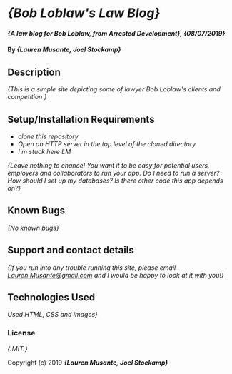 # _{Bob Loblaw's Law Blog}_

#### _{A law blog for Bob Loblaw, from Arrested Development}, {08/07/2019}_

#### By _**{Lauren Musante, Joel Stockamp}**_

## Description

_{This is a simple site depicting some of lawyer Bob Loblaw's clients and competition }_

## Setup/Installation Requirements

* _clone this repository_
* _Open an HTTP server in the top level of the cloned directory_
* _I'm stuck here LM_

_{Leave nothing to chance! You want it to be easy for potential users, employers and collaborators to run your app. Do I need to run a server? How should I set up my databases? Is there other code this app depends on?}_

## Known Bugs

_{No known bugs}_

## Support and contact details

_{If you run into any trouble running this site, please email Lauren.Musante@gmail.com and I would be happy to look at it with you!}_

## Technologies Used

_Used HTML, CSS and images}_

### License

*{.MIT.}*

Copyright (c) 2019 **_{Lauren Musante, Joel Stockamp}_**
